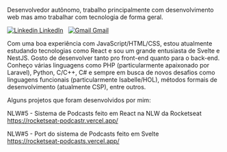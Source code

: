 Desenvolvedor autônomo, trabalho principalmente com desenvolvimento web mas amo trabalhar com tecnologia de forma geral.

[![Linkedin](https://i.stack.imgur.com/gVE0j.png) LinkedIn](https://www.linkedin.com/in/douglas-fonseca-dos-santos-70206384/)
&nbsp;
[![Gmail](https://i.imgur.com/BzG8QoD.png) Gmail](mailto:douglas.fsantos89@gmail.com)

Com uma boa experiência com JavaScript/HTML/CSS, estou atualmente estudando tecnologias como React e sou um grande entusiasta de Svelte e NestJS. Gosto de desenvolver tanto pro front-end quanto para o back-end. Conheço várias linguagens como PHP (particularmente apaixonado por Laravel), Python, C/C++, C# e sempre em busca de novos desafios como linguagens funcionais (particularmente Isabelle/HOL), métodos formais de desenvolvimento (atualmente CSP), entre outros.

Alguns projetos que foram desenvolvidos por mim:

NLW#5 - Sistema de Podcasts feito em React na NLW da Rocketseat<br/>
https://rocketseat-podcastr.vercel.app/

NLW#5 - Port do sistema de Podcasts feito em Svelte<br/>
https://rocketseat-podcasts.vercel.app/

<!--
**dfsantos89/dfsantos89** is a ✨ _special_ ✨ repository because its `README.md` (this file) appears on your GitHub profile.

Here are some ideas to get you started:

- 🔭 I’m currently working on ...
- 🌱 I’m currently learning ...
- 👯 I’m looking to collaborate on ...
- 🤔 I’m looking for help with ...
- 💬 Ask me about ...
- 📫 How to reach me: ...
- 😄 Pronouns: ...
- ⚡ Fun fact: ...
-->
